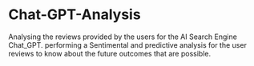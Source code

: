 # Chat-GPT-Analysis
Analysing the reviews provided by the users for the AI Search Engine Chat_GPT. performing a Sentimental and predictive analysis for the user reviews to know about the future outcomes that are possible.
